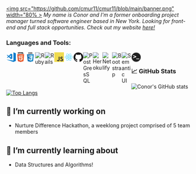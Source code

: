 
[<img src="https://github.com/cmur11/cmur11/blob/main/banner.png" width="80% >](https://www.conormurnane.us/)
*My name is Conor and I'm a former onboarding project manager turned software engineer based in New York. Looking for front-end and full stack opportunities. Check out my website [here!](https://www.conormurnane.us/)*<br/>

### Languages and Tools:
<img align="left" alt="Visual Studio Code" width="26px" src="https://raw.githubusercontent.com/github/explore/80688e429a7d4ef2fca1e82350fe8e3517d3494d/topics/visual-studio-code/visual-studio-code.png" />
<img align="left" alt="HTML5" width="26px" src="https://raw.githubusercontent.com/github/explore/80688e429a7d4ef2fca1e82350fe8e3517d3494d/topics/html/html.png" />
<img align="left" alt="CSS3" width="26px" src="https://raw.githubusercontent.com/github/explore/80688e429a7d4ef2fca1e82350fe8e3517d3494d/topics/css/css.png" />
<img align="left" alt="Ruby" width="26px" src="https://miro.medium.com/max/1420/1*9hd_8qR0CMZ8L0pVbFLjDw.png" />
<img align="left" alt="Rails" width="26px" src="https://icon-library.net/images/ruby-on-rails-icon/ruby-on-rails-icon-29.jpg" />
<img align="left" alt="JavaScript" width="26px" 
src="https://raw.githubusercontent.com/github/explore/80688e429a7d4ef2fca1e82350fe8e3517d3494d/topics/javascript/javascript.png" />
<img align="left" alt="React" width="26px" src="https://raw.githubusercontent.com/github/explore/80688e429a7d4ef2fca1e82350fe8e3517d3494d/topics/react/react.png" />
<img align="left" alt="GitHub" width="26px" src="https://raw.githubusercontent.com/github/explore/78df643247d429f6cc873026c0622819ad797942/topics/github/github.png" />
<img align="left" alt="PostGresSQL" width="26px" src="https://cdn.iconscout.com/icon/free/png-512/postgresql-226047.png" />
<img align="left" alt="Heroku" width="26px" src="https://cdn.iconscout.com/icon/free/png-512/heroku-225989.png" />
<img align="left" alt="Netlify" width="26px" src="https://iconape.com/wp-content/png_logo_vector/netlify-logo.png" />
<img align="left" alt="Bootstrap" width="26px" src="https://icon2.cleanpng.com/20180328/wfe/kisspng-bootstrap-logo-computer-software-web-application-p-b-5abb6c2a77e0c9.047132091522232362491.jpg" />
<img align="left" alt="Semantic UI" width="26px" src="https://pics.freeicons.io/uploads/icons/png/14959074241551942826-512.png" />
<img align="left" alt="Terminal" width="26px" src="https://raw.githubusercontent.com/github/explore/80688e429a7d4ef2fca1e82350fe8e3517d3494d/topics/terminal/terminal.png" />

<br/>



### 📈 GitHub Stats
![Conor's GitHub stats](https://github-readme-stats.vercel.app/api?username=cmur11&show_icons=true)[![Top Langs](https://github-readme-stats.vercel.app/api/top-langs/?username=cmur11&layout=compact)](https://github.com/cmur11/github-readme-stats)

## 🔭 I’m currently working on 
- Nurture Difference Hackathon, a weeklong project comprised of 5 team members

## 🌱 I’m currently learning about
- Data Structures and Algorithms!





